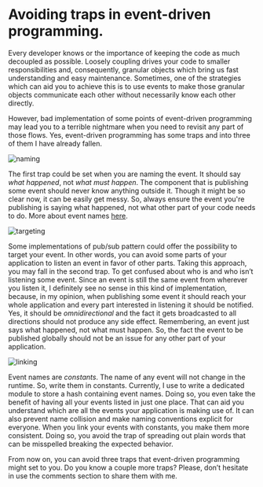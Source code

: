 # Avoiding traps in event-driven programming.

Every developer knows or the importance of keeping the
code as much decoupled as possible. Loosely coupling drives your code to smaller
responsibilities and, consequently, granular objects which bring us fast
understanding and easy maintenance. Sometimes, one of the strategies which can
aid you to achieve this is to use events to make those granular objects
communicate each other without necessarily know each other directly.

However, bad implementation of some points of event-driven programming may lead
you to a terrible nightmare when you need to revisit any part of those flows.
Yes, event-driven programming has some traps and into three of them I have
already fallen.

![naming](https://cloud.githubusercontent.com/assets/4738687/24687478/25b10500-1990-11e7-924d-0c4b0a6fb908.png)

The first trap could be set when you are naming the event. It should say *what
happened*, not *what must happen*. The component that is publishing some event
should never know anything outside it.
Though it might be so clear now, it can be easily get messy. So, always ensure
the event you're publishing is saying what happened, not what other part of
your code needs to do. More about event names [here](http://cqrs.nu/tutorial/cs/01-design).

![targeting](https://cloud.githubusercontent.com/assets/4738687/24687479/25b397c0-1990-11e7-8f0b-3f0e3b37b6eb.png)

Some implementations of pub/sub pattern could offer the possibility to target
your event. In other words, you can avoid some parts of your application to
listen an event in favor of other parts. Taking this approach, you may fall in
the second trap. To get confused about who is and who isn’t listening some
event. Since an event is still the same event from wherever you listen it, I
definitely see no sense in this kind of implementation, because, in my opinion,
when publishing some event it should reach your whole application and every
part interested in listening it should be notified. Yes, it should be
*omnidirectional* and the fact it gets broadcasted to all directions should
not produce any side effect. Remembering, an event just says what happened,
not what must happen. So, the fact the event to be published globally should
not be an issue for any other part of your application.

![linking](https://cloud.githubusercontent.com/assets/4738687/24687477/25af2780-1990-11e7-82dc-b8c89394bdc0.png)

Event names are *constants*. The name of any event will not change in the
runtime. So, write them in constants. Currently, I use to write a dedicated
module to store a hash containing event names. Doing so, you even take the
benefit of having all your events listed in just one place. That can aid you
understand which are all the events your application is making use of. It can
also prevent name collision and make naming conventions explicit for everyone.
When you link your events with constants, you make them more consistent. Doing
so, you avoid the trap of spreading out plain words that can be misspelled
breaking the expected behavior.

From now on, you can avoid three traps that event-driven programming might set
to you. Do you know a couple more traps? Please, don’t hesitate in use the
comments section to share them with me.
